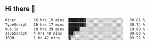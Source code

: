 ## Hi there 👋

<!--START_SECTION:waka-->

```txt
Other        16 hrs 19 mins  ███████▓░░░░░░░░░░░░░░░░░   30.81 %
TypeScript   16 hrs 17 mins  ███████▓░░░░░░░░░░░░░░░░░   30.74 %
Vue.js       10 hrs 29 mins  █████░░░░░░░░░░░░░░░░░░░░   19.80 %
JavaScript   4 hrs 48 mins   ██▒░░░░░░░░░░░░░░░░░░░░░░   09.08 %
JSON         1 hr 42 mins    ▓░░░░░░░░░░░░░░░░░░░░░░░░   03.22 %
```

<!--END_SECTION:waka-->
